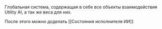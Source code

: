 Глобальная система, содержащая в себе все объекты взаимодействия Utility AI, а так же веса для них.

После этого можно доделать [[Состояния исполнителя ИИ]]